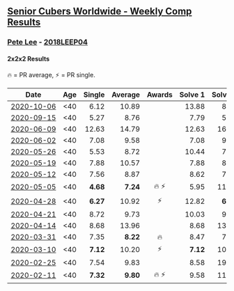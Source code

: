 <style>table {white-space: nowrap;}</style>

## [Senior Cubers Worldwide - Weekly Comp Results](/scw-comp/results/)
### [Pete Lee](README.md) - [2018LEEP04](https://www.worldcubeassociation.org/persons/2018LEEP04?event=222)
#### 2x2x2 Results

<span style="white-space: nowrap;">🔥 = PR average</span>, <span style="white-space: nowrap;">⚡ = PR single</span>.

| Date | Age | Single | Average | Awards | Solve 1 | Solve 2 | Solve 3 | Solve 4 | Solve 5 | Video |
| :--: | :--: | --: | --: | :--: | --: | --: | --: | --: | --: | :-- |
| [2020-10-06](../../results/2020-10-06/222.md) | <40 | 6.12 | 10.89 |  | 13.88 | 8.19 | 10.61 | 6.12 | 19.14 | [Desktop](https://www.facebook.com/events/2645965315652815/permalink/2650853015164045) / [Mobile](https://m.facebook.com/events/2645965315652815?view=permalink&id=2650853015164045) |
| [2020-09-15](../../results/2020-09-15/222.md) | <40 | 5.27 | 8.76 |  | 7.79 | 5.27 | 12.49 | 8.80 | 9.70 | [Desktop](https://www.facebook.com/events/3404368289613252/permalink/3419396681443746) / [Mobile](https://m.facebook.com/events/3404368289613252?view=permalink&id=3419396681443746) |
| [2020-06-09](../../results/2020-06-09/222.md) | <40 | 12.63 | 14.79 |  | 12.63 | 16.71 | 13.90 | 13.77 | 18.13 | [Desktop](https://www.facebook.com/events/903549840109576/permalink/906719076459319) / [Mobile](https://m.facebook.com/events/903549840109576?view=permalink&id=906719076459319) |
| [2020-06-02](../../results/2020-06-02/222.md) | <40 | 7.08 | 9.58 |  | 7.08 | 9.24 | 11.27 | 9.50 | 10.01 | [Desktop](https://www.facebook.com/events/3373950429496747/permalink/3379309468960843) / [Mobile](https://m.facebook.com/events/3373950429496747?view=permalink&id=3379309468960843) |
| [2020-05-26](../../results/2020-05-26/222.md) | <40 | 5.53 | 8.72 |  | 10.44 | 7.88 | 8.43 | 9.85 | 5.53 | [Desktop](https://www.facebook.com/events/688407551989463/permalink/691223218374563) / [Mobile](https://m.facebook.com/events/688407551989463?view=permalink&id=691223218374563) |
| [2020-05-19](../../results/2020-05-19/222.md) | <40 | 7.88 | 10.57 |  | 7.88 | 8.55 | 11.24 | 11.92 | 13.94 | [Desktop](https://www.facebook.com/events/1880761498725633/permalink/1886830094785440) / [Mobile](https://m.facebook.com/events/1880761498725633?view=permalink&id=1886830094785440) |
| [2020-05-12](../../results/2020-05-12/222.md) | <40 | 7.56 | 8.87 |  | 8.62 | 7.56 | DNF | 9.24 | 8.76 | [Desktop](https://www.facebook.com/events/546188069600739/permalink/550262485859964) / [Mobile](https://m.facebook.com/events/546188069600739?view=permalink&id=550262485859964) |
| [2020-05-05](../../results/2020-05-05/222.md) | <40 | **4.68** | **7.24** | 🔥 ⚡ | 5.95 | 11.98 | **4.68** | 6.76 | 9.00 | [Desktop](https://www.facebook.com/events/3313106775587396/permalink/3316052955292778) / [Mobile](https://m.facebook.com/events/3313106775587396?view=permalink&id=3316052955292778) |
| [2020-04-28](../../results/2020-04-28/222.md) | <40 | **6.27** | 10.92 | ⚡ | 12.82 | **6.27** | 11.44 | 8.51 | DNF | [Desktop](https://www.facebook.com/events/535188653858103/permalink/537622746948027) / [Mobile](https://m.facebook.com/events/535188653858103?view=permalink&id=537622746948027) |
| [2020-04-21](../../results/2020-04-21/222.md) | <40 | 8.72 | 9.73 |  | 10.03 | 9.96 | 9.20 | 12.60 | 8.72 | [Desktop](https://www.facebook.com/events/880278499062375/permalink/883320602091498) / [Mobile](https://m.facebook.com/events/880278499062375?view=permalink&id=883320602091498) |
| [2020-04-14](../../results/2020-04-14/222.md) | <40 | 8.68 | 13.96 |  | 8.68 | 13.33 | 11.11 | 18.66 | 17.45 | [Desktop](https://www.facebook.com/events/982619255468618/permalink/985948781802332) / [Mobile](https://m.facebook.com/events/982619255468618?view=permalink&id=985948781802332) |
| [2020-03-31](../../results/2020-03-31/222.md) | <40 | 7.35 | **8.22** | 🔥 | 8.47 | 7.35 | 8.27 | 7.91 | 25.04 | [Desktop](https://www.facebook.com/events/637372103486119/permalink/639529199937076) / [Mobile](https://m.facebook.com/events/637372103486119?view=permalink&id=639529199937076) |
| [2020-03-10](../../results/2020-03-10/222.md) | <40 | **7.12** | 10.20 | ⚡ | **7.12** | 10.38 | 9.88 | 10.34 | 13.64 | [Desktop](https://www.facebook.com/events/654143022005686/permalink/657880148298640) / [Mobile](https://m.facebook.com/events/654143022005686?view=permalink&id=657880148298640) |
| [2020-02-25](../../results/2020-02-25/222.md) | <40 | 7.54 | 9.83 |  | 8.58 | 19.04 | 10.07 | 7.54 | 10.85 | [Desktop](https://www.facebook.com/events/2972213492840148/permalink/2982626551798842) / [Mobile](https://m.facebook.com/events/2972213492840148?view=permalink&id=2982626551798842) |
| [2020-02-11](../../results/2020-02-11/222.md) | <40 | **7.32** | **9.80** | 🔥 ⚡ | 9.58 | 11.78 | 8.05 | **7.32** | 12.03 | [Desktop](https://www.facebook.com/events/176704156956327/permalink/179850233308386) / [Mobile](https://m.facebook.com/events/176704156956327?view=permalink&id=179850233308386) |


<!-- Global site tag (gtag.js) - Google Analytics -->
<script async src="https://www.googletagmanager.com/gtag/js?id=UA-86348435-3"></script>
<script>window.dataLayer = window.dataLayer || []; function gtag() {dataLayer.push(arguments);} gtag('js', new Date()); gtag('config', 'UA-86348435-3');</script>
